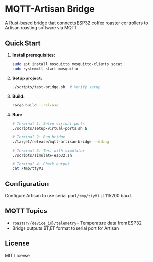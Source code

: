 # MQTT-Artisan Bridge

A Rust-based bridge that connects ESP32 coffee roaster controllers to Artisan roasting software via MQTT.

## Quick Start

1. **Install prerequisites:**
   ```bash
   sudo apt install mosquitto mosquitto-clients socat
   sudo systemctl start mosquitto
   ```

2. **Setup project:**
   ```bash
   ./scripts/test-bridge.sh  # Verify setup
   ```

3. **Build:**
   ```bash
   cargo build --release
   ```

4. **Run:**
   ```bash
   # Terminal 1: Setup virtual ports
   ./scripts/setup-virtual-ports.sh &
   
   # Terminal 2: Run bridge
   ./target/release/mqtt-artisan-bridge --debug
   
   # Terminal 3: Test with simulator
   ./scripts/simulate-esp32.sh
   
   # Terminal 4: Check output
   cat /tmp/ttyV1
   ```

## Configuration

Configure Artisan to use serial port `/tmp/ttyV1` at 115200 baud.

## MQTT Topics

- `roaster/{device_id}/telemetry` - Temperature data from ESP32
- Bridge outputs BT,ET format to serial port for Artisan

## License

MIT License

